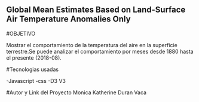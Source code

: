 ## Global Mean Estimates Based on Land-Surface Air Temperature Anomalies Only

#OBJETIVO

Mostrar el comportamiento de la temperatura del aire en la superficie terrestre.Se puede analizar el comportamiento por meses desde 1880 hasta el presente (2018-08).

#Tecnologias usadas

-Javascript
-css
-D3 V3

#Autor y Link del Proyecto
Monica Katherine Duran Vaca


